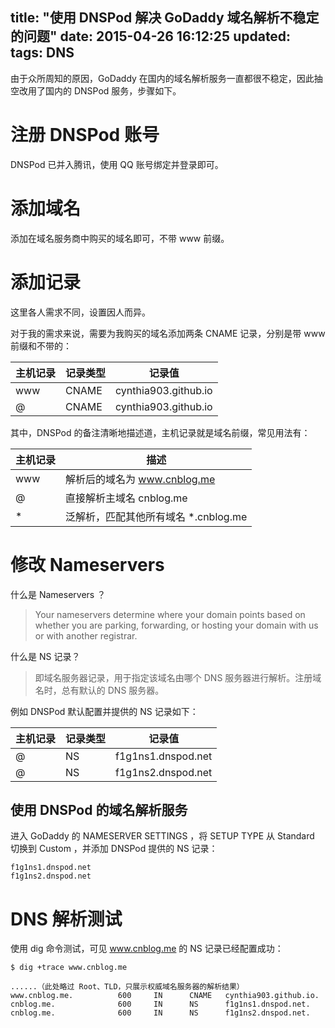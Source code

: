 title: "使用 DNSPod 解决 GoDaddy 域名解析不稳定的问题"
date: 2015-04-26 16:12:25
updated: 
tags: DNS
---

由于众所周知的原因，GoDaddy 在国内的域名解析服务一直都很不稳定，因此抽空改用了国内的 DNSPod 服务，步骤如下。

# 注册 DNSPod 账号

DNSPod 已并入腾讯，使用 QQ 账号绑定并登录即可。

# 添加域名

添加在域名服务商中购买的域名即可，不带 www 前缀。

# 添加记录

这里各人需求不同，设置因人而异。

对于我的需求来说，需要为我购买的域名添加两条 CNAME 记录，分别是带 www 前缀和不带的：

|主机记录|记录类型|记录值|
|---|---|---|
|www|CNAME|cynthia903.github.io|
|@|CNAME|cynthia903.github.io|

其中，DNSPod 的备注清晰地描述道，主机记录就是域名前缀，常见用法有：

|主机记录|描述|
|---|---|
|www|解析后的域名为 www.cnblog.me|
|@|直接解析主域名 cnblog.me|
|*|泛解析，匹配其他所有域名 *.cnblog.me|

# 修改 Nameservers

什么是 Nameservers ？

> Your nameservers determine where your domain points based on whether you are parking, forwarding, or hosting your domain with us or with another registrar.

什么是 NS 记录？

> 即域名服务器记录，用于指定该域名由哪个 DNS 服务器进行解析。注册域名时，总有默认的 DNS 服务器。

例如 DNSPod 默认配置并提供的 NS 记录如下：

|主机记录|记录类型|记录值|
|---|---|---|
|@|NS|f1g1ns1.dnspod.net|
|@|NS|f1g1ns2.dnspod.net|

## 使用 DNSPod 的域名解析服务

进入 GoDaddy 的 NAMESERVER SETTINGS ，将 SETUP TYPE 从 Standard 切换到 Custom ，并添加 DNSPod 提供的 NS 记录：

```
f1g1ns1.dnspod.net
f1g1ns2.dnspod.net
```

# DNS 解析测试

使用 dig 命令测试，可见 www.cnblog.me 的 NS 记录已经配置成功：

```
$ dig +trace www.cnblog.me

......（此处略过 Root、TLD，只展示权威域名服务器的解析结果）
www.cnblog.me.          600     IN      CNAME   cynthia903.github.io.
cnblog.me.              600     IN      NS      f1g1ns1.dnspod.net.
cnblog.me.              600     IN      NS      f1g1ns2.dnspod.net.
```